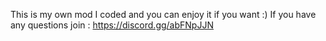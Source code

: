 This is my own mod I coded and you can enjoy it if you want :)
If you have any questions join : https://discord.gg/abFNpJJN
